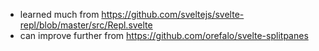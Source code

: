 - learned much from https://github.com/sveltejs/svelte-repl/blob/master/src/Repl.svelte
- can improve further from https://github.com/orefalo/svelte-splitpanes
